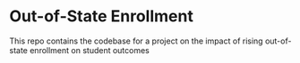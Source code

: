 # Out-of-State Enrollment

This repo contains the codebase for a project on the impact of rising out-of-state enrollment on student outcomes
